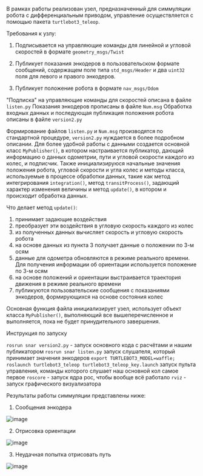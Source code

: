 В рамках работы реализован узел, предназначенный для симмуляции робота с дифференциальным приводом, управление осуществляется с помощью пакета `turtlebot3_teleop`.

Требования к узлу:
1. Подписывается на управляющие команды для линейной и угловой скоростей в формате `geometry_msgs/Twist`

2. Публикует показания энкодеров в пользовательском формате сообщений, содержащем поле типа `std_msgs/Header` и два `uint32` поля для левого и правого энкодеров.

3. Публикует положение робота в формате `nav_msgs/Odom`

"Подписка" на управляющие команды для скоростей описана в файле `listen.py`
Показания энкодеров прописаны в файле `Num.msg`
Обработка входных данных и последующая публикация положения робота описаны в файле `version2.py`

Формирование файлов `listen.py` и `Num.msg` производятся по стандартной процедуре, `version2.py` нуждается в более подробном описании.
Для более удобной работы с данными создается основной класс `MyPublisher()`, в котором настраивается публикатор, дающий информацию о данных одометрии, пути и угловой скорости каждого из колес, и подписчик. Также инициализируюся начальные значения положения робота, угловой скорости и угла колес и методы класса, используемые в процессе обработки данных, такие как метод интегрирования `integration()`, метод `transitProcess()`, задающий характер изменения величины и метод `update()`, в котором и происходит обработка данных.

Что делает метод `update()`:
1. принимает задающие воздействия
2. преобразует эти воздействия в угловую скорость каждого из колес
3. из полученных данных вычисляет скорость и угловую скорость робота
4. на основе данных из пункта 3 получает данные о положении по 3-м осям
5. данные для одометра обновляются в режиме реального времени. Для получения информации об ориентации используется положение по 3-м осям
6. на основе положений и ориентации выстраивается траектория движения в режиме реального времени
7. публикуются пользовательские сообщения с показаниями энкодеров, формирующихся на основе состояния колес

Основная функция файла инициализирует узел, использует объект класса `MyPublisher()`, выполняющий все вышеперечисленное и выполняется, пока не будет принудительного завершения.

Инструкция по запуску

`rosrun snar version2.py` - запуск основного кода с расчётами и нашим публикатором
`rosrun snar listen.py` запуск слушателя, который принимает значения энкодеров
`export TURTLEBOT3_MODEL=waffle; roslaunch turtlebot3_teleop turtlebot3_teleop_key.launch` запуск пульта управления, команды которого слушает наш основной кол
самое первое `roscore` - запуск ядра рос, чтобы вообще всё работало
`rviz` - запуск графического визуализатора

Результаты работы симмуляции представлены ниже:
1. Сообщения энкодера

![image](https://github.com/YaNeformail/simulation/assets/79791800/06cdb05a-239e-4627-870a-9b875608fe5f)

2. Отрисовка ориентации

![image](https://github.com/YaNeformail/simulation/assets/79791800/562af8fb-e9f9-4a39-8bd7-e83af7f9414e)

3. Неудачная попытка отрисовать путь

![image](https://github.com/YaNeformail/simulation/assets/79791800/3c189897-e432-4c76-af9f-89a151034256)
